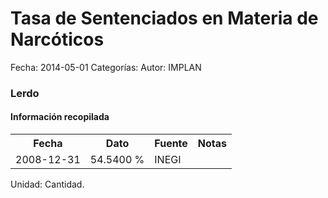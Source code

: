 Tasa de Sentenciados en Materia de Narcóticos
=====

Fecha: 2014-05-01
Categorías: 
Autor: IMPLAN

### Lerdo

#### Información recopilada

<table class="table table-hover table-bordered">
  <tr><th>Fecha</th><th>Dato</th><th>Fuente</th><th>Notas</th></tr>
  <tr><td>2008-12-31</td><td>54.5400 %</td><td>INEGI</td><td></td></tr>
</table>

Unidad: Cantidad.
